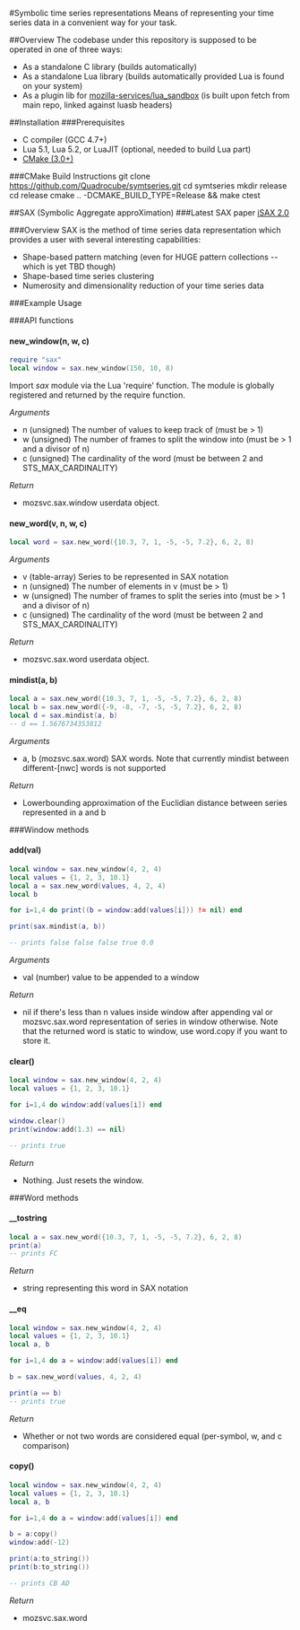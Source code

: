 #Symbolic time series representations
Means of representing your time series data in a convenient way for your task.

##Overview
The codebase under this repository is supposed to be operated in one of three ways:  

* As a standalone C library (builds automatically)
* As a standalone Lua library (builds automatically provided Lua is found on your system)
* As a plugin lib for [mozilla-services/lua_sandbox](https://github.com/mozilla-services/lua_sandbox) (is built upon fetch from main repo, linked against luasb headers)

##Installation
###Prerequisites
* C compiler (GCC 4.7+)
* Lua 5.1, Lua 5.2, or LuaJIT (optional, needed to build Lua part)
* [CMake (3.0+)](http://cmake.org/cmake/resources/software.html)

###CMake Build Instructions
    git clone https://github.com/Quadrocube/symtseries.git
    cd symtseries
    mkdir release
    cd release
    cmake .. -DCMAKE_BUILD_TYPE=Release && make
    ctest

##SAX (Symbolic Aggregate approXimation)
###Latest SAX paper 
[iSAX 2.0](http://www.cs.ucr.edu/~eamonn/iSAX_2.0.pdf "iSAX 2.0")

###Overview
SAX is the method of time series data representation which provides a user with several interesting capabilities:  

* Shape-based pattern matching (even for HUGE pattern collections -- which is yet TBD though)
* Shape-based time series clustering
* Numerosity and dimensionality reduction of your time series data

###Example Usage

###API functions
#### new_window(n, w, c)
```lua
require "sax"
local window = sax.new_window(150, 10, 8)
```

Import _sax_ module via the Lua 'require' function. The module is
globally registered and returned by the require function. 

*Arguments*  

- n (unsigned) The number of values to keep track of (must be > 1)
- w (unsigned) The number of frames to split the window into (must be > 1 and a divisor of n)
- c (unsigned) The cardinality of the word (must be between 2 and STS_MAX_CARDINALITY)

*Return*  

- mozsvc.sax.window userdata object.

#### new_word(v, n, w, c)
```lua
local word = sax.new_word({10.3, 7, 1, -5, -5, 7.2}, 6, 2, 8)
```

*Arguments*  

- v (table-array) Series to be represented in SAX notation
- n (unsigned) The number of elements in v (must be > 1)
- w (unsigned) The number of frames to split the series into (must be > 1 and a divisor of n)
- c (unsigned) The cardinality of the word (must be between 2 and STS_MAX_CARDINALITY)

*Return*  

- mozsvc.sax.word userdata object.

#### mindist(a, b)
```lua
local a = sax.new_word({10.3, 7, 1, -5, -5, 7.2}, 6, 2, 8)
local b = sax.new_word({-9, -8, -7, -5, -5, 7.2}, 6, 2, 8)
local d = sax.mindist(a, b)
-- d == 1.5676734353812
```

*Arguments*  

- a, b (mozsvc.sax.word) SAX words. Note that currently mindist between different-[nwc] words is not supported

*Return*  

- Lowerbounding approximation of the Euclidian distance between series represented in a and b

###Window methods

#### add(val)
```lua
local window = sax.new_window(4, 2, 4)
local values = {1, 2, 3, 10.1}
local a = sax.new_word(values, 4, 2, 4)
local b

for i=1,4 do print((b = window:add(values[i])) != nil) end

print(sax.mindist(a, b))

-- prints false false false true 0.0
```

*Arguments*  

- val (number) value to be appended to a window

*Return*  

- nil if there's less than n values inside window after appending val or mozsvc.sax.word representation of series in window otherwise. Note that the returned word is static to window, use word.copy if you want to store it.

#### clear()
```lua
local window = sax.new_window(4, 2, 4)
local values = {1, 2, 3, 10.1}

for i=1,4 do window:add(values[i]) end

window.clear()
print(window:add(1.3) == nil)

-- prints true
```

*Return*  

- Nothing. Just resets the window.

###Word methods

#### __tostring
```lua
local a = sax.new_word({10.3, 7, 1, -5, -5, 7.2}, 6, 2, 8)
print(a)
-- prints FC
```

*Return*  

- string representing this word in SAX notation

#### __eq
```lua
local window = sax.new_window(4, 2, 4)
local values = {1, 2, 3, 10.1}
local a, b

for i=1,4 do a = window:add(values[i]) end

b = sax.new_word(values, 4, 2, 4)

print(a == b)
-- prints true
```

*Return*  

- Whether or not two words are considered equal (per-symbol, w, and c comparison)

#### copy()
```lua
local window = sax.new_window(4, 2, 4)
local values = {1, 2, 3, 10.1}
local a, b

for i=1,4 do a = window:add(values[i]) end

b = a:copy()
window:add(-12)

print(a:to_string())
print(b:to_string())

-- prints CB AD
```

*Return*  

- mozsvc.sax.word
